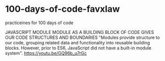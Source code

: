# 100-days-of-code-favxlaw
practiceines for 100 days of code 

JAVASCRIPT MODULE
MODULE AS A BUILDING BLOCK OF CODE
GIVES OUR CODE STRUCTURES AND BOUNDARIES
"Modules provide structure to our code, grouping related data and functionality into reusable building blocks. However, prior to ES6, JavaScript did not have a built-in module system". 
 https://youtu.be/GQ96b_u7rGc


